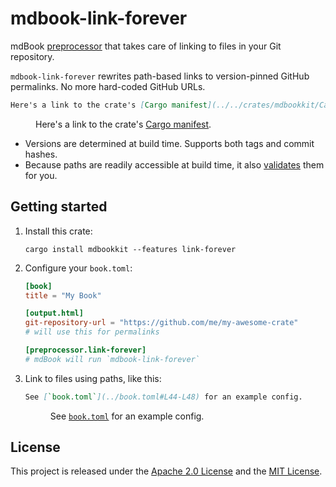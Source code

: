 # mdbook-link-forever

mdBook [preprocessor] that takes care of linking to files in your Git repository.

`mdbook-link-forever` rewrites path-based links to version-pinned GitHub permalinks. No
more hard-coded GitHub URLs.

```md
Here's a link to the crate's [Cargo manifest](../../crates/mdbookkit/Cargo.toml).
```

<figure class="fig-text">

Here's a link to the crate's [Cargo manifest](../../crates/mdbookkit/Cargo.toml).

</figure>

- Versions are determined at build time. Supports both tags and commit hashes.
- Because paths are readily accessible at build time, it also
  [validates](link-forever/features.md#link-validation) them for you.

## Getting started

1. Install this crate:

   ```
   cargo install mdbookkit --features link-forever
   ```

2. Configure your `book.toml`:

   ```toml
   [book]
   title = "My Book"

   [output.html]
   git-repository-url = "https://github.com/me/my-awesome-crate"
   # will use this for permalinks

   [preprocessor.link-forever]
   # mdBook will run `mdbook-link-forever`
   ```

3. Link to files using paths, like this:

   ```md
   See [`book.toml`](../book.toml#L44-L48) for an example config.
   ```

   <figure class="fig-text">

   See [`book.toml`](../book.toml#L44-L48) for an example config.

   </figure>

## License

This project is released under the [Apache 2.0 License](/LICENSE-APACHE.md) and the
[MIT License](/LICENSE-MIT.md).

<!-- prettier-ignore-start -->

[preprocessor]: https://rust-lang.github.io/mdBook/format/configuration/preprocessors.html

<!-- prettier-ignore-end -->
